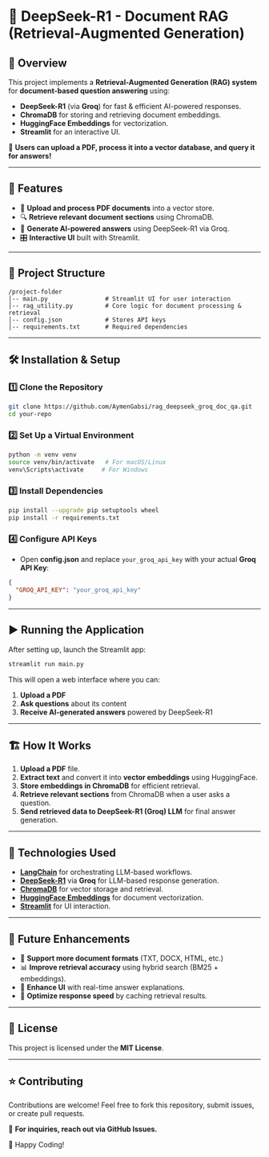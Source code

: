 # 🐋 DeepSeek-R1 - Document RAG (Retrieval-Augmented Generation)

## 📌 Overview

This project implements a **Retrieval-Augmented Generation (RAG) system** for **document-based question answering** using:

- **DeepSeek-R1** (via **Groq**) for fast & efficient AI-powered responses.
- **ChromaDB** for storing and retrieving document embeddings.
- **HuggingFace Embeddings** for vectorization.
- **Streamlit** for an interactive UI.

🔹 **Users can upload a PDF, process it into a vector database, and query it for answers!**

---

## 🚀 Features

- 📄 **Upload and process PDF documents** into a vector store.
- 🔍 **Retrieve relevant document sections** using ChromaDB.
- 💬 **Generate AI-powered answers** using DeepSeek-R1 via Groq.
- 🎛 **Interactive UI** built with Streamlit.

---

## 📂 Project Structure

```plaintext
/project-folder
│-- main.py                # Streamlit UI for user interaction
│-- rag_utility.py         # Core logic for document processing & retrieval
│-- config.json            # Stores API keys
│-- requirements.txt       # Required dependencies
```

---

## 🛠 Installation & Setup

### **1️⃣ Clone the Repository**

```bash
git clone https://github.com/AymenGabsi/rag_deepseek_groq_doc_qa.git
cd your-repo
```

### **2️⃣ Set Up a Virtual Environment**

```bash
python -m venv venv
source venv/bin/activate   # For macOS/Linux
venv\Scripts\activate     # For Windows
```

### **3️⃣ Install Dependencies**

```bash
pip install --upgrade pip setuptools wheel
pip install -r requirements.txt
```

### **4️⃣ Configure API Keys**

- Open **config.json** and replace `your_groq_api_key` with your actual **Groq API Key**:

```json
{
  "GROQ_API_KEY": "your_groq_api_key"
}
```

---

## ▶️ Running the Application

After setting up, launch the Streamlit app:

```bash
streamlit run main.py
```

This will open a web interface where you can:

1. **Upload a PDF**
2. **Ask questions** about its content
3. **Receive AI-generated answers** powered by DeepSeek-R1

---

## 🏗 How It Works

1. **Upload a PDF** file.
2. **Extract text** and convert it into **vector embeddings** using HuggingFace.
3. **Store embeddings in ChromaDB** for efficient retrieval.
4. **Retrieve relevant sections** from ChromaDB when a user asks a question.
5. **Send retrieved data to DeepSeek-R1 (Groq) LLM** for final answer generation.

---

## 📌 Technologies Used

- [**LangChain**](https://www.langchain.com/) for orchestrating LLM-based workflows.
- [**DeepSeek-R1**](https://deepseek.com/) via **Groq** for LLM-based response generation.
- [**ChromaDB**](https://www.trychroma.com/) for vector storage and retrieval.
- [**HuggingFace Embeddings**](https://huggingface.co/docs) for document vectorization.
- [**Streamlit**](https://streamlit.io/) for UI interaction.

---

## 🤖 Future Enhancements

- 🔄 **Support more document formats** (TXT, DOCX, HTML, etc.)
- 📊 **Improve retrieval accuracy** using hybrid search (BM25 + embeddings).
- 🎨 **Enhance UI** with real-time answer explanations.
- 🚀 **Optimize response speed** by caching retrieval results.

---

## 📜 License

This project is licensed under the **MIT License**.

---

## ⭐ Contributing

Contributions are welcome! Feel free to fork this repository, submit issues, or create pull requests.

📧 **For inquiries, reach out via GitHub Issues.**

🚀 Happy Coding!


